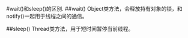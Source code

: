 #wait()和sleep()的区别.
##wait()
 Object类方法，会释放持有对象的锁，和notify()一起用于线程之间的通信。
 
##sleep()
Thread类方法，用于短时间暂停当前线程。